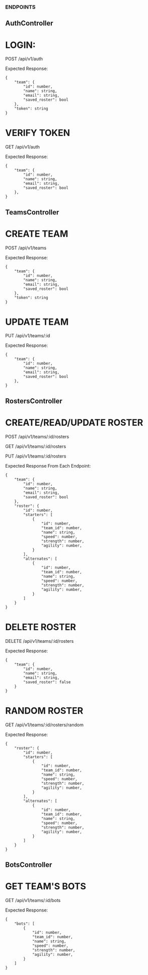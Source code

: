 ### ENDPOINTS

## AuthController

# LOGIN:

POST /api/v1/auth

Expected Response:

```
{
    "team": {
        "id": number,
        "name": string,
        "email": string,
        "saved_roster": bool
    },
    "token": string
}
```


# VERIFY TOKEN

GET /api/v1/auth

Expected Response:

```
{
    "team": {
        "id": number,
        "name": string,
        "email": string,
        "saved_roster": bool
    },
}
```


## TeamsController

# CREATE TEAM

POST /api/v1/teams

Expected Response:

```
{
    "team": {
        "id": number,
        "name": string,
        "email": string,
        "saved_roster": bool
    },
    "token": string
}
```


# UPDATE TEAM

PUT /api/v1/teams/:id

Expected Response:

```
{
    "team": {
        "id": number,
        "name": string,
        "email": string,
        "saved_roster": bool
    },
}
```


## RostersController

# CREATE/READ/UPDATE ROSTER

POST /api/v1/teams/:id/rosters

GET /api/v1/teams/:id/rosters

PUT /api/v1/teams/:id/rosters


Expected Response From Each Endpoint:

```
{
    "team": {
        "id": number,
        "name": string,
        "email": string,
        "saved_roster": bool
    },
    "roster": {
        "id": number,
        "starters": [
            {
                "id": number,
                "team_id": number,
                "name": string,
                "speed": number,
                "strength": number,
                "agility": number,
            }
        ],
        "alternates": [
            {
                "id": number,
                "team_id": number,
                "name": string,
                "speed": number,
                "strength": number,
                "agility": number,
            }
        ]
    }
}
```


# DELETE ROSTER

DELETE /api/v1/teams/:id/rosters

Expected Response:

```
{
    "team": {
        "id": number,
        "name": string,
        "email": string,
        "saved_roster": false
    }
}
```


# RANDOM ROSTER

GET /api/v1/teams/:id/rosters/random

Expected Response:

```
{
    "roster": {
        "id": number,
        "starters": [
            {
                "id": number,
                "team_id": number,
                "name": string,
                "speed": number,
                "strength": number,
                "agility": number,
            }
        ],
        "alternates": [
            {
                "id": number,
                "team_id": number,
                "name": string,
                "speed": number,
                "strength": number,
                "agility": number,
            }
        ]
    }
}
```


## BotsController

# GET TEAM'S BOTS

GET /api/v1/teams/:id/bots

Expected Response:

```
{
    "bots": [
        {
            "id": number,
            "team_id": number,
            "name": string,
            "speed": number,
            "strength": number,
            "agility": number,
        }
    ]
}
```